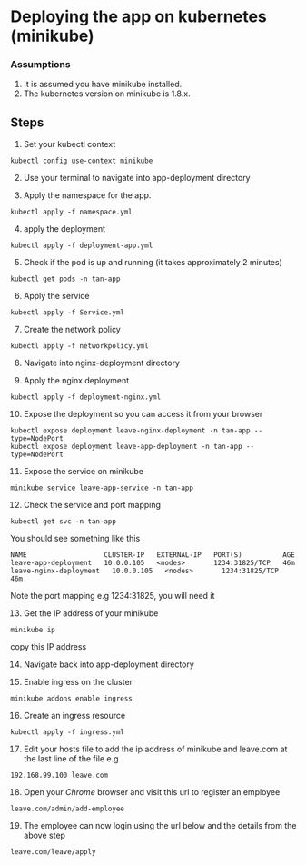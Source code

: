 # Deploying the app on kubernetes (minikube)
### Assumptions
1. It is assumed you have minikube installed.
2. The kubernetes version on minikube is 1.8.x.

## Steps

1. Set your kubectl context
```
kubectl config use-context minikube
```
2. Use your terminal to navigate into app-deployment directory

3. Apply the namespace for the app.

```
kubectl apply -f namespace.yml
```
4. apply the deployment 
```
kubectl apply -f deployment-app.yml
```
5. Check if the pod is up and running (it takes approximately 2 minutes)
```
kubectl get pods -n tan-app
```
6. Apply the service
```
kubectl apply -f Service.yml
```
7. Create the network policy
```
kubectl apply -f networkpolicy.yml
```
8. Navigate into nginx-deployment directory

9. Apply the nginx deployment
```
kubectl apply -f deployment-nginx.yml
```

10. Expose the deployment so you can access it from your browser
```
kubectl expose deployment leave-nginx-deployment -n tan-app --type=NodePort
kubectl expose deployment leave-app-deployment -n tan-app --type=NodePort
```
11. Expose the service on minikube
```
minikube service leave-app-service -n tan-app
```
12. Check the service and port mapping
```
kubectl get svc -n tan-app
```
You should see something like this
```
NAME                   CLUSTER-IP   EXTERNAL-IP   PORT(S)          AGE
leave-app-deployment   10.0.0.105   <nodes>       1234:31825/TCP   46m
leave-nginx-deployment   10.0.0.105   <nodes>       1234:31825/TCP   46m
```
Note the port mapping e.g 1234:31825, you will need it

13. Get the IP address of your minikube
```
minikube ip
```
copy this IP address

14. Navigate back into app-deployment directory

15. Enable ingress on the cluster

```
minikube addons enable ingress
```
16. Create an ingress resource
```
kubectl apply -f ingress.yml
```
17. Edit your hosts file to add the ip address of minikube and leave.com at the last line of the file e.g
```
192.168.99.100 leave.com
```
18. Open your *Chrome* browser and visit this url to register an employee
```
leave.com/admin/add-employee
```
19. The employee can now login using the url below and the details from the above step
```
leave.com/leave/apply
```
